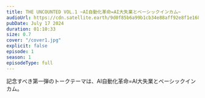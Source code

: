 ```yaml
---
title: THE UNCOUNTED VOL.1 ~AI自動化革命=AI大失業とベーシックインカム~
audioUrl: https://cdn.satellite.earth/9d0f85b6a99b1cb34e88aff92e8f1e1688551e3019e4ef243ee1b65d1a3dfd24.wav
pubDate: July 17 2024
duration: 01:10:33
size: 0.7
cover: "/cover1.jpg"
explicit: false
episode: 1
season: 1
episodeType: full
---
```

記念すべき第一弾のトークテーマは、AI自動化革命=AI大失業とベーシックインカム。
